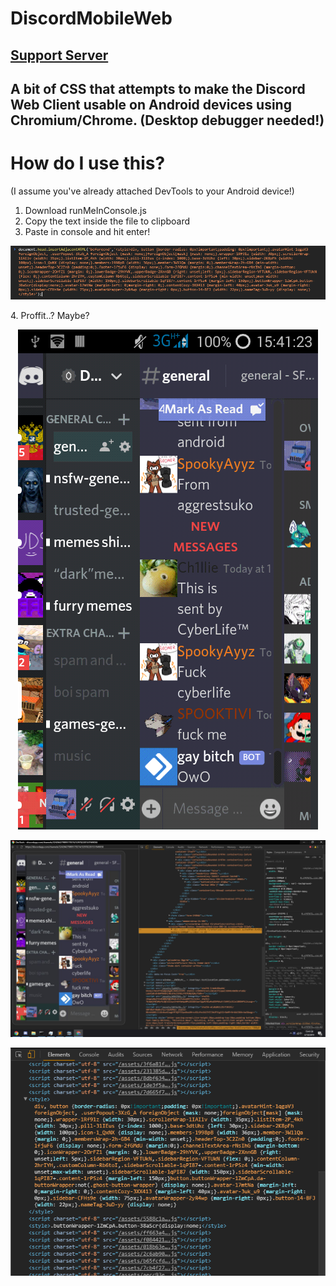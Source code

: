 
[dmackserv]: https://discord.gg/4GJvzEp
# DiscordMobileWeb
## [Support Server][dmackserv]<br>
## A bit of CSS that attempts to make the Discord Web Client usable on Android devices using Chromium/Chrome. (Desktop debugger needed!)

# How do I use this?<br>
(I assume you've already attached DevTools to your Android device!)<br>

1. Download runMeInConsole.js<br>
2. Copy the text inside the file to clipboard<br>
3. Paste in console and hit enter!<br>
<p align="center"><img src="./img/injectcss.png" alt="inject css"></p>
4. Proffit..? Maybe?<br>
<p align="center"><img src="./img/resultandroid.png" alt="resultandroid"></p>
<p align="center"><img src="./img/resultdesktop.png" alt="resultdesktop"></p>
<p align="center"><img src="./img/injectdemo.png" alt="inject demo"></p>
